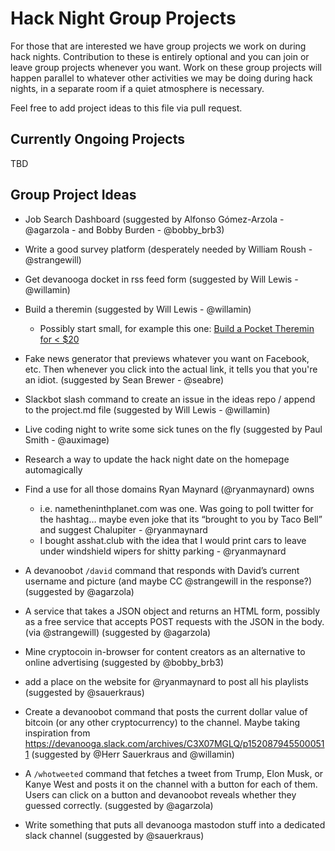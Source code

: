 # Hack Night Group Projects

For those that are interested we have group projects we work on during hack nights. Contribution to these is entirely optional and you can join or leave group projects whenever you want. Work on these group projects will happen parallel to whatever other activities we may be doing during hack nights, in a separate room if a quiet atmosphere is necessary.

Feel free to add project ideas to this file via pull request.

## Currently Ongoing Projects

TBD

## Group Project Ideas

- Job Search Dashboard (suggested by Alfonso Gómez-Arzola - @agarzola - and Bobby Burden - @bobby_brb3)

- Write a good survey platform (desperately needed by William Roush - @strangewill)

- Get devanooga docket in rss feed form (suggested by Will Lewis - @willamin)

- Build a theremin (suggested by Will Lewis - @willamin)
	- Possibly start small, for example this one: [Build a Pocket Theremin for < $20](http://www.popsci.com/diy/article/2008-04/build-pocket-theremin-cheap)
	
- Fake news generator that previews whatever you want on Facebook, etc. Then whenever you click into the actual link, it tells you that you're an idiot. (suggested by Sean Brewer - @seabre)
	
- Slackbot slash command to create an issue in the ideas repo / append to the project.md file (suggested by Will Lewis - @willamin)

- Live coding night to write some sick tunes on the fly (suggested by Paul Smith - @auximage)

- Research a way to update the hack night date on the homepage automagically

- Find a use for all those domains Ryan Maynard (@ryanmaynard) owns
	- i.e. nametheninthplanet.com was one. Was going to poll twitter for the hashtag… maybe even joke that its “brought to you by Taco Bell” and suggest Chalupiter - @ryanmaynard
	- I bought asshat.club with the idea that I would print cars to leave under windshield wipers for shitty parking - @ryanmaynard
- A devanoobot `/david` command that responds with David’s current username and picture (and maybe CC @strangewill in the response?) (suggested by @agarzola)
- A service that takes a JSON object and returns an HTML form, possibly as a free service that accepts POST requests with the JSON in the body. (via @strangewill) (suggested by @agarzola)
- Mine cryptocoin in-browser for content creators as an alternative to online advertising (suggested by @bobby_brb3)
- add a place on the website for @ryanmaynard to post all his playlists (suggested by @sauerkraus)
- Create a devanoobot command that posts the current dollar value of bitcoin (or any other cryptocurrency) to the channel. Maybe taking inspiration from https://devanooga.slack.com/archives/C3X07MGLQ/p1520879455000511 (suggested by @Herr Sauerkraus and @willamin)
- A `/whotweeted` command that fetches a tweet from Trump, Elon Musk, or Kanye West and posts it on the channel with a button for each of them. Users can click on a button and devanoobot reveals whether they guessed correctly. (suggested by @agarzola)
- Write something that puts all devanooga mastodon stuff into a dedicated slack channel (suggested by @sauerkraus)
